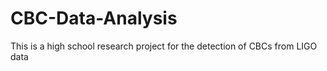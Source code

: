 # CBC-Data-Analysis
This is a high school research project for the detection of CBCs from LIGO data
